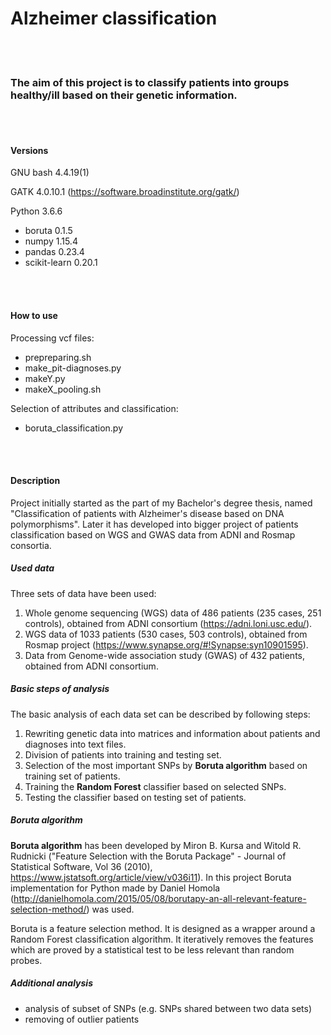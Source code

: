 # Alzheimer classification


<br></br>
### The aim of this project is to classify patients into groups healthy/ill based on their genetic information.
<br></br>

#### Versions

GNU bash 4.4.19(1)

GATK 4.0.10.1 (https://software.broadinstitute.org/gatk/)

Python 3.6.6
- boruta 0.1.5
- numpy 1.15.4
- pandas 0.23.4
- scikit-learn 0.20.1

<br></br>
#### How to use

Processing vcf files:

- prepreparing.sh
- make_pit-diagnoses.py
- makeY.py
- makeX_pooling.sh

Selection of attributes and classification:

- boruta_classification.py

<br></br>
#### Description

Project initially started as the part of my Bachelor's degree thesis, named "Classification of patients with Alzheimer's 
disease based on DNA polymorphisms". Later it has developed into bigger project of patients classification based on WGS 
and GWAS data from ADNI and Rosmap consortia.

##### Used data
Three sets of data have been used:
1. Whole genome sequencing (WGS) data of 486 patients (235 cases, 251 controls), obtained from ADNI consortium 
(https://adni.loni.usc.edu/).
2. WGS data of 1033 patients (530 cases, 503 controls), obtained from Rosmap project 
(https://www.synapse.org/#!Synapse:syn10901595).
3. Data from Genome-wide association study (GWAS) of 432 patients, obtained from ADNI consortium.


##### Basic steps of analysis
The basic analysis of each data set can be described by following steps:

1. Rewriting genetic data into matrices and information about patients and diagnoses into text files.
2. Division of patients into training and testing set.
3. Selection of the most important SNPs by **Boruta algorithm** based on training set of patients.
4. Training the **Random Forest** classifier based on selected SNPs.
5. Testing the classifier based on testing set of patients.

##### Boruta algorithm

**Boruta algorithm** has been developed by Miron B. Kursa and Witold R. Rudnicki ("Feature Selection with the Boruta Package" - 
Journal of Statistical Software, Vol 36 (2010), https://www.jstatsoft.org/article/view/v036i11). In this project Boruta
implementation for Python made by Daniel Homola 
(http://danielhomola.com/2015/05/08/borutapy-an-all-relevant-feature-selection-method/) was used.

Boruta is a feature selection method. It is designed as a wrapper around a Random Forest classification algorithm. 
It iteratively removes the features which are proved by a statistical test to be less relevant than random probes. 

##### Additional analysis

- analysis of subset of SNPs (e.g. SNPs shared between two data sets)
- removing of outlier patients


<br></br>
